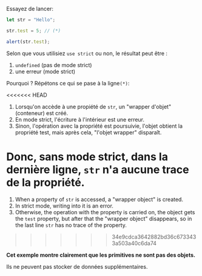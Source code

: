 
Essayez de lancer:

```js run
let str = "Hello";

str.test = 5; // (*)

alert(str.test);
```

Selon que vous utilisiez `use strict` ou non, le résultat peut être :
1. `undefined` (pas de mode strict)
2. une erreur (mode strict)

Pourquoi ? Répétons ce qui se pase à la ligne`(*)`:

<<<<<<< HEAD
1. Lorsqu'on accède à une propiété de `str`, un "wrapper d'objet" (conteneur) est créé.
2. En mode strict, l'écriture à l'intérieur est une erreur.
3. Sinon, l'opération avec la propriété est poursuivie, l'objet obtient la propriété test, mais après cela, "l'objet wrapper" disparaît.

Donc, sans mode strict, dans la dernière ligne, `str` n'a aucune trace de la propriété.
=======
1. When a property of `str` is accessed, a "wrapper object" is created.
2. In strict mode, writing into it is an error.
3. Otherwise, the operation with the property is carried on, the object gets the `test` property, but after that the "wrapper object" disappears, so in the last line `str` has no trace of the property.
>>>>>>> 34e9cdca3642882bd36c6733433a503a40c6da74


**Cet exemple montre clairement que les primitives ne sont pas des objets.**

Ils ne peuvent pas stocker de données supplémentaires.
